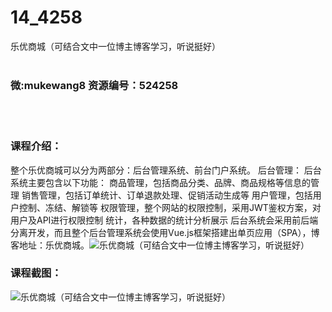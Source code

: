 # 14_4258
乐优商城（可结合文中一位博主博客学习，听说挺好）
<br/></br>
<h3>微:mukewang8 资源编号：524258</h3>
<br/></br>
<h3>课程介绍：</h3>
<p>整个乐优商城可以分为两部分：后台管理系统、前台门户系统。 后台管理： 后台系统主要包含以下功能： 商品管理，包括商品分类、品牌、商品规格等信息的管理 销售管理，包括订单统计、订单退款处理、促销活动生成等 用户管理，包括用户控制、冻结、解锁等 权限管理，整个网站的权限控制，采用JWT鉴权方案，对用户及API进行权限控制 统计，各种数据的统计分析展示 后台系统会采用前后端分离开发，而且整个后台管理系统会使用Vue.js框架搭建出单页应用（SPA），博客地址：<a target="_blank" rel="noopener">乐优商城。<img src="https://www.ko996.com/wp-content/uploads/img/2018/10/1-36-300x160.png" alt="乐优商城（可结合文中一位博主博客学习，听说挺好）"><br>
</a></p>
<h3>课程截图：</h3>
<p><img src="https://www.ko996.com/wp-content/uploads/img/2018/10/3-34.png" alt="乐优商城（可结合文中一位博主博客学习，听说挺好）"></p>
